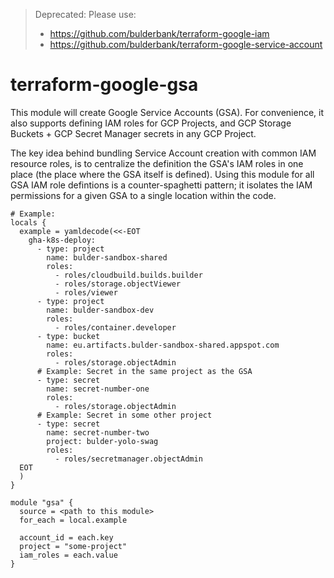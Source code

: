> Deprecated: Please use:
> - https://github.com/bulderbank/terraform-google-iam
> - https://github.com/bulderbank/terraform-google-service-account


# terraform-google-gsa

This module will create Google Service Accounts (GSA).
For convenience, it also supports defining IAM roles for GCP Projects, and GCP Storage Buckets + GCP Secret Manager secrets in any GCP Project.

The key idea behind bundling Service Account creation with common IAM resource roles, is to centralize the definition the GSA's IAM roles in one place (the place where the GSA itself is defined).
Using this module for all GSA IAM role defintions is a counter-spaghetti pattern; it isolates the IAM permissions for a given GSA to a single location within the code.

```
# Example:
locals {
  example = yamldecode(<<-EOT
    gha-k8s-deploy:
      - type: project
        name: bulder-sandbox-shared
        roles:
          - roles/cloudbuild.builds.builder
          - roles/storage.objectViewer
          - roles/viewer
      - type: project
        name: bulder-sandbox-dev
        roles:
          - roles/container.developer
      - type: bucket
        name: eu.artifacts.bulder-sandbox-shared.appspot.com
        roles:
          - roles/storage.objectAdmin
      # Example: Secret in the same project as the GSA
      - type: secret
        name: secret-number-one
        roles:
          - roles/storage.objectAdmin
      # Example: Secret in some other project
      - type: secret
        name: secret-number-two
        project: bulder-yolo-swag
        roles:
          - roles/secretmanager.objectAdmin
  EOT
  )
}

module "gsa" {
  source = <path to this module>
  for_each = local.example
  
  account_id = each.key
  project = "some-project"
  iam_roles = each.value
}
```

